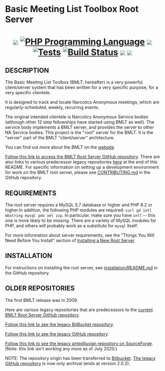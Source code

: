 # Basic Meeting List Toolbox Root Server

<h1 align="center">
<a href="https://github.com/bmlt-enabled/bmlt-root-server/releases/latest"><img src="https://img.shields.io/github/v/release/bmlt-enabled/bmlt-root-server"></a>
<a href="https://php.net"><img src="https://img.shields.io/badge/php-%5E8.1-8892BF.svg" alt="PHP Programming Language"></a>
<a href="https://raw.githubusercontent.com/bmlt-enabled/bmlt-root-server/main/LICENSE"><img src="https://img.shields.io/github/license/bmlt-enabled/bmlt-root-server"></a>
<a href="https://github.com/bmlt-enabled/bmlt-root-server/actions/workflows/test.yml"><img src="https://github.com/bmlt-enabled/bmlt-root-server/actions/workflows/test.yml/badge.svg" alt="Tests"></a>
<a href="https://github.com/bmlt-enabled/bmlt-root-server/actions/workflows/main.yml"><img src="https://img.shields.io/github/actions/workflow/status/bmlt-enabled/bmlt-root-server/main.yml?branch=main&logo=github&style=flat-square" alt="Build Status"></a>
<a href="https://app.codecov.io/gh/bmlt-enabled/bmlt-root-server/tree/main"><img src="https://codecov.io/gh/bmlt-enabled/bmlt-root-server/branch/main/graph/badge.svg?token=E64EDTCREH"></a>
<a href="https://github.com/bmlt-enabled/bmlt-root-server/releases"><img src="https://img.shields.io/github/downloads/bmlt-enabled/bmlt-root-server/total"></a>
</h1>

DESCRIPTION
-----------

The Basic Meeting List Toolbox (BMLT, hereafter) is a very powerful client/server system
that has been written for a very specific purpose, for a very specific clientele.

It is designed to track and locate Narcotics Anonymous meetings, which are regularly-scheduled, weekly, recurring events.

The original intended clientele is Narcotics Anonymous Service bodies (although other 12 step fellowships have started
using BMLT as well). The service body implements a BMLT server, and provides the server to other NA Service bodies.
This project is the "root" server for the BMLT. It is the "server" part of the BMLT "client/server" architecture.

You can find out more about the BMLT on the [website](https://bmlt.app).

[Follow this link to access the BMLT Root Server GitHub repository](https://github.com/bmlt-enabled/BMLT-Root-Server).
There are also links to various predecessor legacy repositories [here](#older-repositories) at the end of this README.
For specific information on setting up a development environment for work on the BMLT root server, please
see [CONTRIBUTING.md](CONTRIBUTING.md) in the GitHub repository.

REQUIREMENTS
------------

The root server requires a MySQL 5.7 database or higher and PHP 8.2 or higher.In addition, the following PHP modules
are required: `curl gd intl mbstring mysql pdo xml zip`. In particular, make sure you have `intl` -- this one is more
likely to be missing. There are a variety of MySQL modules for PHP, and others will probably work as a substitute
for `mysql` itself.

For more information about server requirements, see the "Things You Will Need Before You Install" section of
[Installing a New Root Server](https://bmlt.app/setting-up-the-bmlt/).
 
INSTALLATION
------------

For instructions on installing the root server, see [installation/README.md](installation/README.md) in the GitHub repository.

OLDER REPOSITORIES
------------------

The first BMLT release was in 2009. 

Here are various legacy repositories that are predecessors to the
[current BMLT Root Server GitHub repository](https://github.com/bmlt-enabled/BMLT-Root-Server).

[Follow this link to see the legacy BitBucket repository](https://bitbucket.org/bmlt/bmlt-root-server-deprecated/src/Release/).

[Follow this link to see the legacy GitHub repository](https://github.com/MAGSHARE/BMLT-Root-Server).

[Follow this link to see the legacy antediluvian repository on SourceForge](https://sourceforge.net/projects/comdef/).
(Note: this link isn't working any more as of July 2020.)

NOTE: The repository origin has been transferred to [Bitbucket](http://bitbucket.org).
[The legacy GitHub repository](https://github.com/MAGSHARE/BMLT-Root-Server) is now only archival
(ends at version 2.0.2).
